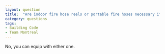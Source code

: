 ```yaml
---
layout: question
title:  "Are indoor fire hose reels or portable fire hoses necessary if fire extinguishers are provided?"
category: questions
tags:
- Building Code
- Team Montreal
---
```


No, you can equip with either one.